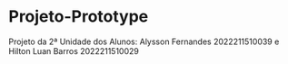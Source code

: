 # Projeto-Prototype
Projeto da 2ª Unidade dos Alunos: Alysson Fernandes 2022211510039 e Hilton Luan Barros 2022211510029
